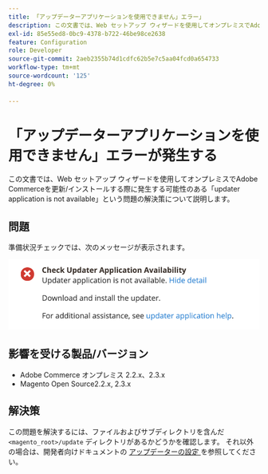 ```yaml
---
title: 「アップデーターアプリケーションを使用できません」エラー」
description: この文書では、Web セットアップ ウィザードを使用してオンプレミスでAdobe Commerceを更新/インストールする際に発生する可能性のある「updater application is not available」という問題の解決策について説明します。
exl-id: 85e55ed8-0bc9-4378-b722-46be98ce2638
feature: Configuration
role: Developer
source-git-commit: 2aeb2355b74d1cdfc62b5e7c5aa04fcd0a654733
workflow-type: tm+mt
source-wordcount: '125'
ht-degree: 0%

---
```


# 「アップデーターアプリケーションを使用できません」エラーが発生する

この文書では、Web セットアップ ウィザードを使用してオンプレミスでAdobe Commerceを更新/インストールする際に発生する可能性のある「updater application is not available」という問題の解決策について説明します。

## 問題

準備状況チェックでは、次のメッセージが表示されます。

![Screen_Shot_2019-08-29_at_1.39.12_PM.png](assets/Screen_Shot_2019-08-29_at_1.39.12_PM.png)

## 影響を受ける製品/バージョン

* Adobe Commerce オンプレミス 2.2.x、2.3.x
* Magento Open Source2.2.x, 2.3.x


## 解決策

この問題を解決するには、ファイルおよびサブディレクトリを含んだ `<magento_root>/update` ディレクトリがあるかどうかを確認します。 それ以外の場合は、開発者向けドキュメントの [ アップデーターの設定 ](https://experienceleague.adobe.com/en/docs/commerce-knowledge-base/kb/troubleshooting/miscellaneous/updater-application-is-not-available-error) を参照してください。
